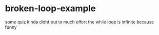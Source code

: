 # broken-loop-example
some quiz kinda didnt put to much effort the while loop is infinite because funny
